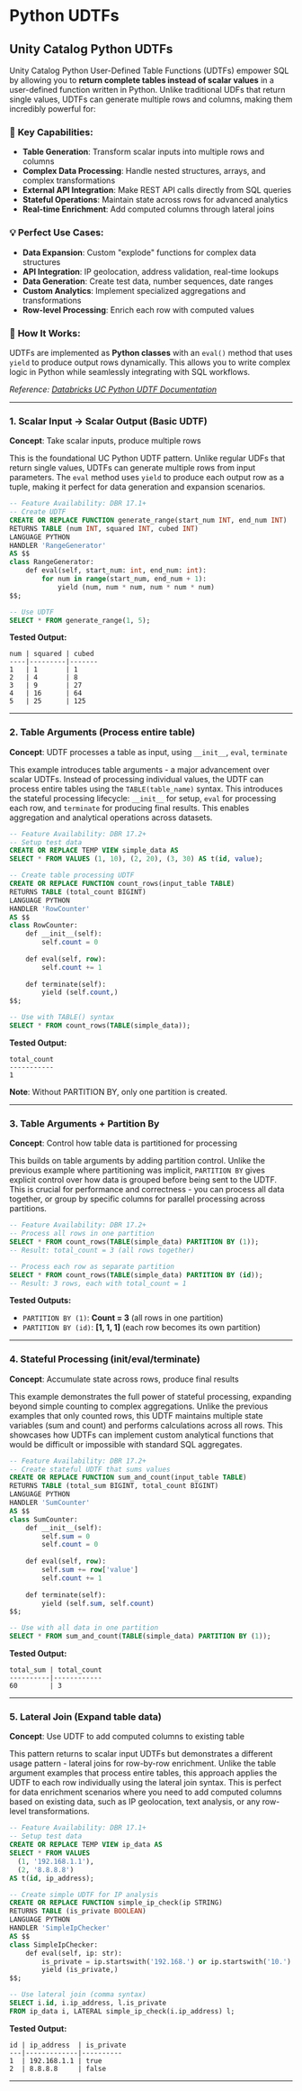 # Python UDTFs

## Unity Catalog Python UDTFs

Unity Catalog Python User-Defined Table Functions (UDTFs) empower SQL by allowing you to **return complete tables instead of scalar values** in a user-defined function written in Python. Unlike traditional UDFs that return single values, UDTFs can generate multiple rows and columns, making them incredibly powerful for:

### 🚀 **Key Capabilities:**
- **Table Generation**: Transform scalar inputs into multiple rows and columns
- **Complex Data Processing**: Handle nested structures, arrays, and complex transformations
- **External API Integration**: Make REST API calls directly from SQL queries  
- **Stateful Operations**: Maintain state across rows for advanced analytics
- **Real-time Enrichment**: Add computed columns through lateral joins

### 💡 **Perfect Use Cases:**
- **Data Expansion**: Custom "explode" functions for complex data structures
- **API Integration**: IP geolocation, address validation, real-time lookups
- **Data Generation**: Create test data, number sequences, date ranges
- **Custom Analytics**: Implement specialized aggregations and transformations
- **Row-level Processing**: Enrich each row with computed values

### 🔧 **How It Works:**
UDTFs are implemented as **Python classes** with an `eval()` method that uses `yield` to produce output rows dynamically. This allows you to write complex logic in Python while seamlessly integrating with SQL workflows.

*Reference: [Databricks UC Python UDTF Documentation](https://docs.databricks.com/aws/en/udf/udtf-unity-catalog)*

---

### 1. Scalar Input → Scalar Output (Basic UDTF)

**Concept**: Take scalar inputs, produce multiple rows

This is the foundational UC Python UDTF pattern. Unlike regular UDFs that return single values, UDTFs can generate multiple rows from input parameters. The `eval` method uses `yield` to produce each output row as a tuple, making it perfect for data generation and expansion scenarios.

```sql
-- Feature Availability: DBR 17.1+
-- Create UDTF
CREATE OR REPLACE FUNCTION generate_range(start_num INT, end_num INT)
RETURNS TABLE (num INT, squared INT, cubed INT)
LANGUAGE PYTHON
HANDLER 'RangeGenerator'
AS $$
class RangeGenerator:
    def eval(self, start_num: int, end_num: int):
        for num in range(start_num, end_num + 1):
            yield (num, num * num, num * num * num)
$$;

-- Use UDTF
SELECT * FROM generate_range(1, 5);
```

**Tested Output:**
```
num | squared | cubed
----|---------|-------
1   | 1       | 1
2   | 4       | 8
3   | 9       | 27
4   | 16      | 64
5   | 25      | 125
```

---

### 2. Table Arguments (Process entire table)

**Concept**: UDTF processes a table as input, using `__init__`, `eval`, `terminate`

This example introduces table arguments - a major advancement over scalar UDTFs. Instead of processing individual values, the UDTF can process entire tables using the `TABLE(table_name)` syntax. This introduces the stateful processing lifecycle: `__init__` for setup, `eval` for processing each row, and `terminate` for producing final results. This enables aggregation and analytical operations across datasets.

```sql
-- Feature Availability: DBR 17.2+
-- Setup test data
CREATE OR REPLACE TEMP VIEW simple_data AS
SELECT * FROM VALUES (1, 10), (2, 20), (3, 30) AS t(id, value);

-- Create table processing UDTF
CREATE OR REPLACE FUNCTION count_rows(input_table TABLE)
RETURNS TABLE (total_count BIGINT)
LANGUAGE PYTHON
HANDLER 'RowCounter'
AS $$
class RowCounter:
    def __init__(self):
        self.count = 0
        
    def eval(self, row):
        self.count += 1
        
    def terminate(self):
        yield (self.count,)
$$;

-- Use with TABLE() syntax
SELECT * FROM count_rows(TABLE(simple_data));
```

**Tested Output:**
```
total_count
-----------
1
```

**Note**: Without PARTITION BY, only one partition is created.

---

### 3. Table Arguments + Partition By

**Concept**: Control how table data is partitioned for processing

This builds on table arguments by adding partition control. Unlike the previous example where partitioning was implicit, `PARTITION BY` gives explicit control over how data is grouped before being sent to the UDTF. This is crucial for performance and correctness - you can process all data together, or group by specific columns for parallel processing across partitions.

```sql
-- Feature Availability: DBR 17.2+
-- Process all rows in one partition
SELECT * FROM count_rows(TABLE(simple_data) PARTITION BY (1));
-- Result: total_count = 3 (all rows together)

-- Process each row as separate partition  
SELECT * FROM count_rows(TABLE(simple_data) PARTITION BY (id));
-- Result: 3 rows, each with total_count = 1
```

**Tested Outputs:**
- `PARTITION BY (1)`: **Count = 3** (all rows in one partition)
- `PARTITION BY (id)`: **[1, 1, 1]** (each row becomes its own partition)

---

### 4. Stateful Processing (init/eval/terminate)

**Concept**: Accumulate state across rows, produce final results

This example demonstrates the full power of stateful processing, expanding beyond simple counting to complex aggregations. Unlike the previous examples that only counted rows, this UDTF maintains multiple state variables (sum and count) and performs calculations across all rows. This showcases how UDTFs can implement custom analytical functions that would be difficult or impossible with standard SQL aggregates.

```sql
-- Feature Availability: DBR 17.2+
-- Create stateful UDTF that sums values
CREATE OR REPLACE FUNCTION sum_and_count(input_table TABLE)
RETURNS TABLE (total_sum BIGINT, total_count BIGINT)
LANGUAGE PYTHON
HANDLER 'SumCounter'
AS $$
class SumCounter:
    def __init__(self):
        self.sum = 0
        self.count = 0
        
    def eval(self, row):
        self.sum += row['value']
        self.count += 1
        
    def terminate(self):
        yield (self.sum, self.count)
$$;

-- Use with all data in one partition
SELECT * FROM sum_and_count(TABLE(simple_data) PARTITION BY (1));
```

**Tested Output:**
```
total_sum | total_count
----------|------------
60        | 3
```

---

### 5. Lateral Join (Expand table data)

**Concept**: Use UDTF to add computed columns to existing table

This pattern returns to scalar input UDTFs but demonstrates a different usage pattern - lateral joins for row-by-row enrichment. Unlike the table argument examples that process entire tables, this approach applies the UDTF to each row individually using the lateral join syntax. This is perfect for data enrichment scenarios where you need to add computed columns based on existing data, such as IP geolocation, text analysis, or any row-level transformations.

```sql
-- Feature Availability: DBR 17.1+
-- Setup test data
CREATE OR REPLACE TEMP VIEW ip_data AS
SELECT * FROM VALUES 
  (1, '192.168.1.1'),
  (2, '8.8.8.8')
AS t(id, ip_address);

-- Create simple UDTF for IP analysis
CREATE OR REPLACE FUNCTION simple_ip_check(ip STRING)
RETURNS TABLE (is_private BOOLEAN)
LANGUAGE PYTHON
HANDLER 'SimpleIpChecker'
AS $$
class SimpleIpChecker:
    def eval(self, ip: str):
        is_private = ip.startswith('192.168.') or ip.startswith('10.')
        yield (is_private,)
$$;

-- Use lateral join (comma syntax)
SELECT i.id, i.ip_address, l.is_private
FROM ip_data i, LATERAL simple_ip_check(i.ip_address) l;
```

**Tested Output:**
```
id | ip_address  | is_private
---|-------------|----------
1  | 192.168.1.1 | true
2  | 8.8.8.8     | false
```

---
